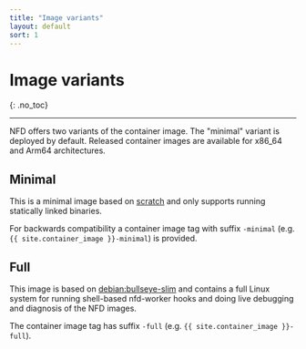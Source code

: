```yaml
---
title: "Image variants"
layout: default
sort: 1
---
```


# Image variants
{: .no_toc}

---

NFD offers two variants of the container image. The "minimal" variant is
deployed by default. Released container images are available for
x86_64 and Arm64 architectures.

## Minimal

This is a minimal image based on
[scratch](https://hub.docker.com/_/scratch)
and only supports running statically linked binaries.

For backwards compatibility a container image tag with suffix `-minimal`
(e.g. `{{ site.container_image }}-minimal`) is provided.

## Full

This image is based on [debian:bullseye-slim](https://hub.docker.com/_/debian)
and contains a full Linux system for running shell-based nfd-worker hooks and
doing live debugging and diagnosis of the NFD images.

The container image tag has suffix `-full`
(e.g. `{{ site.container_image }}-full`).
